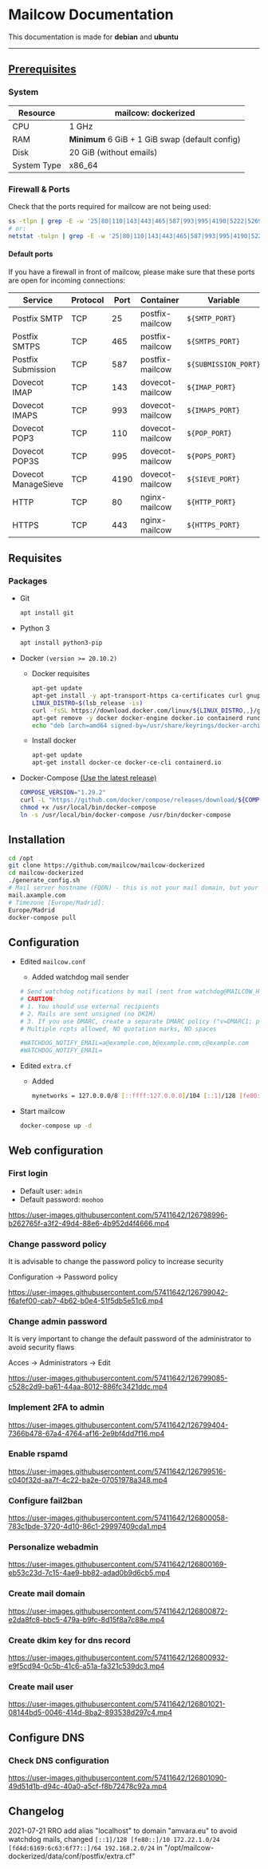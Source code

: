 # Mailcow Documentation

This documentation is made for **debian** and **ubuntu**

----

## [Prerequisites](https://mailcow.github.io/mailcow-dockerized-docs/prerequisite-system/)

### System

| Resource    | mailcow: dockerized                             |
| ----------- | ----------------------------------------------- |
| CPU         | 1 GHz                                           |
| RAM         | **Minimum** 6 GiB + 1 GiB swap (default config) |
| Disk        | 20 GiB (without emails)                         |
| System Type | x86_64                                          |

### Firewall & Ports

Check that the ports required for mailcow are not being used:

  ```bash
  ss -tlpn | grep -E -w '25|80|110|143|443|465|587|993|995|4190|5222|5269|5443'
  # or:
  netstat -tulpn | grep -E -w '25|80|110|143|443|465|587|993|995|4190|5222|5269|5443'
  ```

#### Default ports

If you have a firewall in front of mailcow, please make sure that these ports are open for incoming connections:

| Service             | Protocol | Port | Container       | Variable             |
| ------------------- | -------- | ---- | --------------- | -------------------- |
| Postfix SMTP        | TCP      | 25   | postfix-mailcow | `${SMTP_PORT}`       |
| Postfix SMTPS       | TCP      | 465  | postfix-mailcow | `${SMTPS_PORT}`      |
| Postfix Submission  | TCP      | 587  | postfix-mailcow | `${SUBMISSION_PORT}` |
| Dovecot IMAP        | TCP      | 143  | dovecot-mailcow | `${IMAP_PORT}`       |
| Dovecot IMAPS       | TCP      | 993  | dovecot-mailcow | `${IMAPS_PORT}`      |
| Dovecot POP3        | TCP      | 110  | dovecot-mailcow | `${POP_PORT}`        |
| Dovecot POP3S       | TCP      | 995  | dovecot-mailcow | `${POPS_PORT}`       |
| Dovecot ManageSieve | TCP      | 4190 | dovecot-mailcow | `${SIEVE_PORT}`      |
| HTTP                | TCP      | 80   | nginx-mailcow   | `${HTTP_PORT}`       |
| HTTPS               | TCP      | 443  | nginx-mailcow   | `${HTTPS_PORT}`      |

## Requisites

### Packages

* Git

    ```bash
    apt install git
    ```

* Python 3

    ```bash
    apt install python3-pip
    ```

* Docker `(version >= 20.10.2)`
  * Docker requisites

    ```bash
    apt-get update
    apt-get install -y apt-transport-https ca-certificates curl gnupg lsb-release
    LINUX_DISTRO=$(lsb_release -is)
    curl -fsSL https://download.docker.com/linux/${LINUX_DISTRO,,}/gpg | sudo gpg --dearmor -o /usr/share/keyrings/docker-archive-keyring.gpg
    apt-get remove -y docker docker-engine docker.io containerd runc
    echo "deb [arch=amd64 signed-by=/usr/share/keyrings/docker-archive-keyring.gpg] https://download.docker.com/linux/${LINUX_DISTRO,,} $(lsb_release -cs) stable" | sudo tee /etc/apt/sources.list.d/docker.list > /dev/null
    ```

  * Install docker

    ```bash
    apt-get update
    apt-get install docker-ce docker-ce-cli containerd.io
    ```

* Docker-Compose [(Use the latest release)](https://github.com/docker/compose/releases/latest)

    ```bash
    COMPOSE_VERSION="1.29.2"
    curl -L "https://github.com/docker/compose/releases/download/${COMPOSE_VERSION}/docker-compose-$(uname -s)-$(uname -m)" -o /usr/local/bin/docker-compose
    chmod +x /usr/local/bin/docker-compose
    ln -s /usr/local/bin/docker-compose /usr/bin/docker-compose
    ```

## Installation

<!-- TODO mejorar esto con ejemplos -->

```bash
cd /opt
git clone https://github.com/mailcow/mailcow-dockerized
cd mailcow-dockerized
./generate_config.sh
# Mail server hostname (FQDN) - this is not your mail domain, but your mail servers hostname: 
mail.axample.com
# Timezone [Europe/Madrid]:
Europe/Madrid
docker-compose pull
```

## Configuration

<!-- TODO añadir los archivos modificados -->

* Edited `mailcow.conf`
  * Added watchdog mail sender

  ```bash
  # Send watchdog notifications by mail (sent from watchdog@MAILCOW_HOSTNAME)
  # CAUTION:
  # 1. You should use external recipients
  # 2. Mails are sent unsigned (no DKIM)
  # 3. If you use DMARC, create a separate DMARC policy ("v=DMARC1; p=none;" in _dmarc.MAILCOW_HOSTNAME)
  # Multiple rcpts allowed, NO quotation marks, NO spaces

  #WATCHDOG_NOTIFY_EMAIL=a@example.com,b@example.com,c@example.com
  #WATCHDOG_NOTIFY_EMAIL=
  ```
  
* Edited `extra.cf`
  * Added

    ```bash
    mynetworks = 127.0.0.0/8 [::ffff:127.0.0.0]/104 [::1]/128 [fe80::]/10 172.22.1.0/24 [fd4d:6169:6c63:6f77::]/64 192.168.2.0/24
    ```

* Start mailcow

  ```bash
  docker-compose up -d
  ```

## Web configuration

### First login

* Default user: `admin`
* Default password: `moohoo`

https://user-images.githubusercontent.com/57411642/126798996-b262765f-a3f2-49d4-88e6-4b952d4f4666.mp4

### Change password policy

It is advisable to change the password policy to increase security

Configuration -> Password policy

https://user-images.githubusercontent.com/57411642/126799042-f6afef00-cab7-4b62-b0e4-51f5db5e51c6.mp4

### Change admin password

It is very important to change the default password of the administrator to avoid security flaws

Acces -> Administrators -> Edit

https://user-images.githubusercontent.com/57411642/126799085-c528c2d9-ba61-44aa-8012-886fc3421ddc.mp4

### Implement 2FA to admin

<!-- Regrabar video-->

https://user-images.githubusercontent.com/57411642/126799404-7366b478-67a4-4764-af16-2e9bf4dd7f16.mp4

### Enable rspamd

https://user-images.githubusercontent.com/57411642/126799516-c040f32d-aa7f-4c22-ba2e-07051978a348.mp4

### Configure fail2ban

https://user-images.githubusercontent.com/57411642/126800058-783c1bde-3720-4d10-86c1-29997409cda1.mp4

### Personalize webadmin

https://user-images.githubusercontent.com/57411642/126800169-eb53c23d-7c15-4ae9-bb82-adad0b9d6cb5.mp4

### Create mail domain

https://user-images.githubusercontent.com/57411642/126800872-e2da8fc8-bbc5-479a-b9fc-8d15f8a7c88e.mp4

### Create dkim key for dns record

https://user-images.githubusercontent.com/57411642/126800932-e9f5cd94-0c5b-41c6-a51a-fa321c539dc3.mp4

### Create mail user

https://user-images.githubusercontent.com/57411642/126801021-08144bd5-0046-414d-8ba2-893538d297c4.mp4

## Configure DNS

### Check DNS configuration

https://user-images.githubusercontent.com/57411642/126801090-49d51d1b-d94c-40a0-a5cf-f8b72478c92a.mp4

## Changelog

2021-07-21 RRO add alias "localhost" to domain "amvara.eu" to avoid watchdog mails, changed `[::1]/128 [fe80::]/10 172.22.1.0/24 [fd4d:6169:6c63:6f77::]/64 192.168.2.0/24` in "/opt/mailcow-dockerized/data/conf/postfix/extra.cf"
